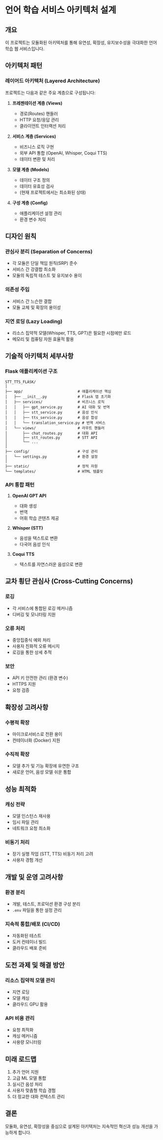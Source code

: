 # 언어 학습 서비스 아키텍처 설계

## 개요

이 프로젝트는 모듈화된 아키텍처를 통해 유연성, 확장성, 유지보수성을 극대화한 언어 학습 웹 서비스입니다.

## 아키텍처 패턴

### 레이어드 아키텍처 (Layered Architecture)

프로젝트는 다음과 같은 주요 계층으로 구성됩니다:

1. **프레젠테이션 계층 (Views)**

   - 경로(Routes) 핸들러
   - HTTP 요청/응답 관리
   - 클라이언트 인터랙션 처리

2. **서비스 계층 (Services)**

   - 비즈니스 로직 구현
   - 외부 API 통합 (OpenAI, Whisper, Coqui TTS)
   - 데이터 변환 및 처리

3. **모델 계층 (Models)**

   - 데이터 구조 정의
   - 데이터 유효성 검사
   - (현재 프로젝트에서는 최소화된 상태)

4. **구성 계층 (Config)**
   - 애플리케이션 설정 관리
   - 환경 변수 처리

## 디자인 원칙

### 관심사 분리 (Separation of Concerns)

- 각 모듈은 단일 책임 원칙(SRP) 준수
- 서비스 간 강결합 최소화
- 모듈의 독립적 테스트 및 유지보수 용이

### 의존성 주입

- 서비스 간 느슨한 결합
- 모듈 교체 및 확장의 용이성

### 지연 로딩 (Lazy Loading)

- 리소스 집약적 모델(Whisper, TTS, GPT)은 필요한 시점에만 로드
- 메모리 및 컴퓨팅 자원 효율적 활용

## 기술적 아키텍처 세부사항

### Flask 애플리케이션 구조

```
STT_TTS_FLASK/
│
├── app/                         # 애플리케이션 핵심
│   ├── __init__.py              # Flask 앱 초기화
│   ├── services/                # 비즈니스 로직
│   │   ├── gpt_service.py       # AI 대화 및 번역
│   │   ├── stt_service.py       # 음성 인식
│   │   ├── tts_service.py       # 음성 합성
│   │   └── translation_service.py # 번역 서비스
│   └── views/                   # 라우트 핸들러
│       ├── chat_routes.py       # 대화 API
│       ├── stt_routes.py        # STT API
│       └── ...
│
├── config/                      # 구성 관리
│   └── settings.py              # 환경 설정
│
├── static/                      # 정적 자원
└── templates/                   # HTML 템플릿
```

### API 통합 패턴

1. **OpenAI GPT API**

   - 대화 생성
   - 번역
   - 어휘 학습 콘텐츠 제공

2. **Whisper (STT)**

   - 음성을 텍스트로 변환
   - 다국어 음성 인식

3. **Coqui TTS**
   - 텍스트를 자연스러운 음성으로 변환

## 교차 횡단 관심사 (Cross-Cutting Concerns)

### 로깅

- 각 서비스에 통합된 로깅 메커니즘
- 디버깅 및 모니터링 지원

### 오류 처리

- 중앙집중식 예외 처리
- 사용자 친화적 오류 메시지
- 로깅을 통한 상세 추적

### 보안

- API 키 안전한 관리 (환경 변수)
- HTTPS 지원
- 요청 검증

## 확장성 고려사항

### 수평적 확장

- 마이크로서비스로 전환 용이
- 컨테이너화 (Docker) 지원

### 수직적 확장

- 모델 추가 및 기능 확장에 유연한 구조
- 새로운 언어, 음성 모델 쉬운 통합

## 성능 최적화

### 캐싱 전략

- 모델 인스턴스 재사용
- 임시 파일 관리
- 네트워크 요청 최소화

### 비동기 처리

- 장기 실행 작업 (STT, TTS) 비동기 처리 고려
- 사용자 경험 개선

## 개발 및 운영 고려사항

### 환경 분리

- 개발, 테스트, 프로덕션 환경 구성 분리
- `.env` 파일을 통한 설정 관리

### 지속적 통합/배포 (CI/CD)

- 자동화된 테스트
- 도커 컨테이너 빌드
- 클라우드 배포 준비

## 도전 과제 및 해결 방안

### 리소스 집약적 모델 관리

- 지연 로딩
- 모델 캐싱
- 클라우드 GPU 활용

### API 비용 관리

- 요청 최적화
- 캐싱 메커니즘
- 사용량 모니터링

## 미래 로드맵

1. 추가 언어 지원
2. 고급 ML 모델 통합
3. 실시간 음성 처리
4. 사용자 맞춤형 학습 경험
5. 더 정교한 대화 컨텍스트 관리

## 결론

모듈화, 유연성, 확장성을 중심으로 설계된 아키텍처는 지속적인 혁신과 성능 개선을 가능하게 합니다.
